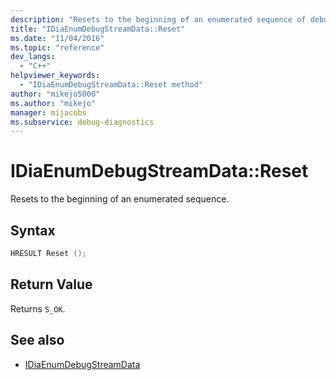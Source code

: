 ```yaml
---
description: "Resets to the beginning of an enumerated sequence of debug data streams."
title: "IDiaEnumDebugStreamData::Reset"
ms.date: "11/04/2016"
ms.topic: "reference"
dev_langs:
  - "C++"
helpviewer_keywords:
  - "IDiaEnumDebugStreamData::Reset method"
author: "mikejo5000"
ms.author: "mikejo"
manager: mijacobs
ms.subservice: debug-diagnostics
---
```

# IDiaEnumDebugStreamData::Reset

Resets to the beginning of an enumerated sequence.

## Syntax

```C++
HRESULT Reset ();
```

## Return Value
 Returns `S_OK`.

## See also
- [IDiaEnumDebugStreamData](../../debugger/debug-interface-access/idiaenumdebugstreamdata.md)

